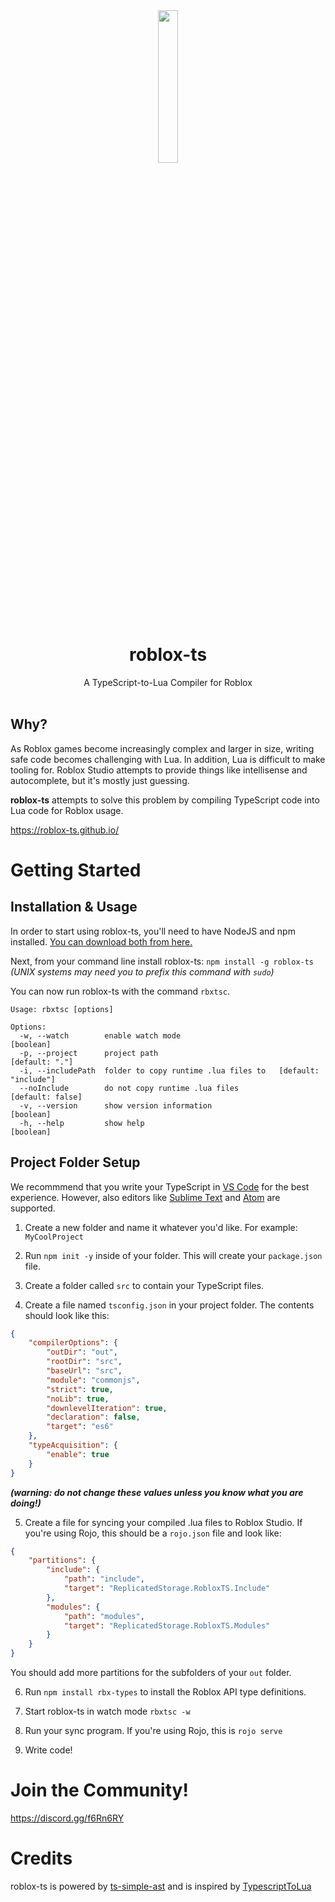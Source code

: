 <div align="center"><img width=25% src="https://i.imgur.com/yCjHmng.png"></div>
<h1 align="center">roblox-ts</h1>
<div align="center">A TypeScript-to-Lua Compiler for Roblox</div>
<div>&nbsp;</div>


## Why?
As Roblox games become increasingly complex and larger in size, writing safe code becomes challenging with Lua. In addition, Lua is difficult to make tooling for. Roblox Studio attempts to provide things like intellisense and autocomplete, but it's mostly just guessing.

**roblox-ts** attempts to solve this problem by compiling TypeScript code into Lua code for Roblox usage.

https://roblox-ts.github.io/

# Getting Started

## Installation & Usage

In order to start using roblox-ts, you'll need to have NodeJS and npm installed. [You can download both from here.](https://nodejs.org/)

Next, from your command line install roblox-ts: `npm install -g roblox-ts`\
_(UNIX systems may need you to prefix this command with `sudo`)_

You can now run roblox-ts with the command `rbxtsc`.

```
Usage: rbxtsc [options]

Options:
  -w, --watch        enable watch mode                                 [boolean]
  -p, --project      project path                                 [default: "."]
  -i, --includePath  folder to copy runtime .lua files to   [default: "include"]
  --noInclude        do not copy runtime .lua files             [default: false]
  -v, --version      show version information                          [boolean]
  -h, --help         show help                                         [boolean]
```

## Project Folder Setup

We recommmend that you write your TypeScript in [VS Code](https://code.visualstudio.com/) for the best experience. However, also editors like [Sublime Text](https://www.sublimetext.com/) and [Atom](https://atom.io/) are supported.

1. Create a new folder and name it whatever you'd like. For example: `MyCoolProject`

2. Run `npm init -y` inside of your folder. This will create your `package.json` file.

3. Create a folder called `src` to contain your TypeScript files.

4. Create a file named `tsconfig.json` in your project folder. The contents should look like this:
```JSON
{
	"compilerOptions": {
		"outDir": "out",
		"rootDir": "src",
		"baseUrl": "src",
		"module": "commonjs",
		"strict": true,
		"noLib": true,
		"downlevelIteration": true,
		"declaration": false,
		"target": "es6"
	},
	"typeAcquisition": {
		"enable": true
	}
}
```
_**(warning: do not change these values unless you know what you are doing!)**_

5. Create a file for syncing your compiled .lua files to Roblox Studio. If you're using Rojo, this should be a `rojo.json` file and look like:
```JSON
{
	"partitions": {
		"include": {
			"path": "include",
			"target": "ReplicatedStorage.RobloxTS.Include"
		},
		"modules": {
			"path": "modules",
			"target": "ReplicatedStorage.RobloxTS.Modules"
		}
	}
}
```
You should add more partitions for the subfolders of your `out` folder.

6. Run `npm install rbx-types` to install the Roblox API type definitions.

7. Start roblox-ts in watch mode `rbxtsc -w`

8. Run your sync program. If you're using Rojo, this is `rojo serve`

9. Write code!

# Join the Community!

https://discord.gg/f6Rn6RY

# Credits
roblox-ts is powered by [ts-simple-ast](https://github.com/dsherret/ts-simple-ast) and is inspired by [TypescriptToLua](https://github.com/Perryvw/TypescriptToLua)

